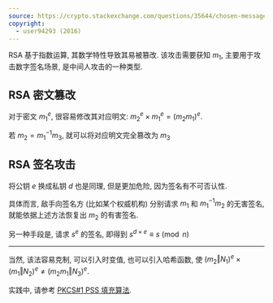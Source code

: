 ```yaml
---
source: https://crypto.stackexchange.com/questions/35644/chosen-message-attack-rsa-signature/35656#35656
copyright:
  - user94293 (2016)
---
```


RSA 基于指数运算, 其数学特性导致其易被篡改. 该攻击需要获知 $m_{1}$, 主要用于攻击数字签名场景, 是中间人攻击的一种类型.

## RSA 密文篡改

对于密文 $m_{1}^{e}$, 很容易修改其对应明文:  $m_{2}^{e}\times m_{1}^{e}=(m_{2}m_{1})^{e}$.

若 $m_{2}=m_{1}^{-1}m_{3}$, 就可以将对应明文完全篡改为 $m_{3}$

## RSA 签名攻击

将公钥 $e$ 换成私钥 $d$ 也是同理, 但是更加危险, 因为签名有不可否认性. 

具体而言, 敌手向签名方 (比如某个权威机构) 分别请求 $m_{1}$ 和 $m_{1}^{-1}m_{2}$ 的无害签名, 就能依据上述方法恢复出 $m_{2}$ 的有害签名.

另一种手段是, 请求 $s^{e}$ 的签名, 即得到 $s^{d\times e}\equiv s\pmod n$

***

当然, 该法容易克制, 可以引入时变值, 也可以引入哈希函数, 使 $(m_{2}\Vert N_{1})^{e}\times (m_{1}\Vert N_{2})^{e}\neq(m_{2}m_{1}\Vert N_{3})^{e}$. 

实践中, 请参考 [PKCS#1 PSS 填充算法](../PKCS1.md). 